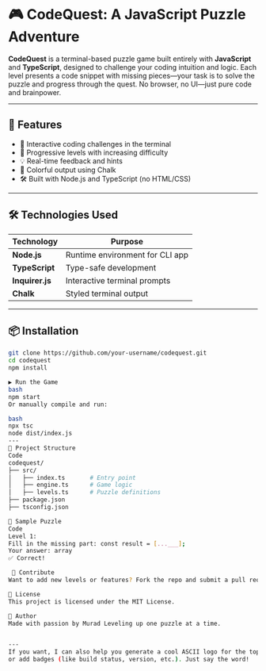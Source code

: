 # 🎮 CodeQuest: A JavaScript Puzzle Adventure

**CodeQuest** is a terminal-based puzzle game built entirely with **JavaScript** and **TypeScript**, designed to challenge your coding intuition and logic. Each level presents a code snippet with missing pieces—your task is to solve the puzzle and progress through the quest. No browser, no UI—just pure code and brainpower.

---

## 🚀 Features

- 🧠 Interactive coding challenges in the terminal  
- 🧩 Progressive levels with increasing difficulty  
- 💡 Real-time feedback and hints  
- 🎨 Colorful output using Chalk  
- 🛠️ Built with Node.js and TypeScript (no HTML/CSS)

---

## 🛠️ Technologies Used

| Technology   | Purpose                          |
|--------------|----------------------------------|
| **Node.js**   | Runtime environment for CLI app |
| **TypeScript**| Type-safe development           |
| **Inquirer.js**| Interactive terminal prompts   |
| **Chalk**     | Styled terminal output          |

---

## 📦 Installation

```bash
git clone https://github.com/your-username/codequest.git
cd codequest
npm install

▶️ Run the Game
bash
npm start
Or manually compile and run:

bash
npx tsc
node dist/index.js
---
📁 Project Structure
Code
codequest/
├── src/
│   ├── index.ts       # Entry point
│   ├── engine.ts      # Game logic
│   ├── levels.ts      # Puzzle definitions
├── package.json
├── tsconfig.json

🧠 Sample Puzzle
Code
Level 1:
Fill in the missing part: const result = [...___];
Your answer: array
✅ Correct!

 📣 Contribute
Want to add new levels or features? Fork the repo and submit a pull request. Let’s make CodeQuest even more epic.

📜 License
This project is licensed under the MIT License.

🙌 Author
Made with passion by Murad Leveling up one puzzle at a time.


---
If you want, I can also help you generate a cool ASCII logo for the top of the README
or add badges (like build status, version, etc.). Just say the word!
